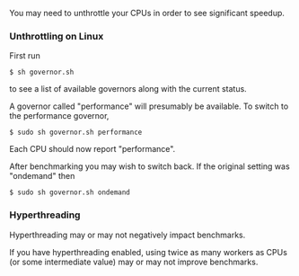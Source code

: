
You may need to unthrottle your CPUs in order to see significant
speedup.

### Unthrottling on Linux

First run

    $ sh governor.sh

to see a list of available governors along with the current status.

A governor called "performance" will presumably be available. To
switch to the performance governor,

    $ sudo sh governor.sh performance

Each CPU should now report "performance".

After benchmarking you may wish to switch back. If the original
setting was "ondemand" then

    $ sudo sh governor.sh ondemand

### Hyperthreading

Hyperthreading may or may not negatively impact benchmarks.

If you have hyperthreading enabled, using twice as many workers as
CPUs (or some intermediate value) may or may not improve benchmarks.

